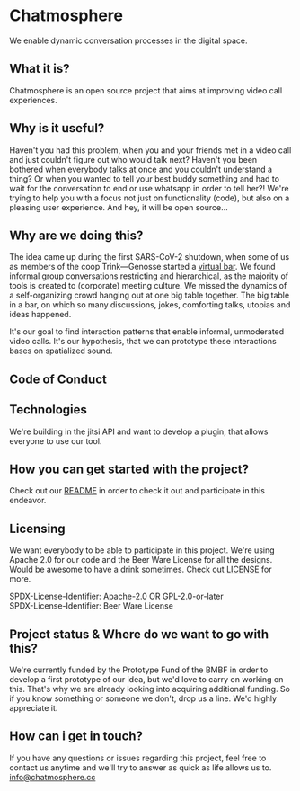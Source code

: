 # Chatmosphere

We enable dynamic conversation processes in the digital space.

## What it is?

Chatmosphere is an open source project that aims at improving video call experiences. 

## Why is it useful?

Haven't you had this problem, when you and your friends met in a video call and just couldn't figure out who would talk next? Haven't you been bothered when everybody talks at once and you couldn't understand a thing? Or when you wanted to tell your best buddy something and had to wait for the conversation to end  or use whatsapp in order to tell her?! We're trying to help you with a focus not just on functionality (code), but also on a pleasing user experience. And hey, it will be open source…

## Why are we doing this?

The idea came up during the first SARS-CoV-2 shutdown, when some of us as members of the coop Trink—Genosse started a [virtual bar](https://trink-genosse.de/virtuelle-bar/). We found informal group conversations restricting and hierarchical, as the majority of tools is created to (corporate) meeting culture. We missed the dynamics of a self-organizing crowd hanging out at one big table together. The big table in a bar, on which so many discussions, jokes, comforting talks, utopias and ideas happened.

It's our goal to find interaction patterns that enable informal, unmoderated video calls. It's our hypothesis, that we can prototype these interactions bases on spatialized sound.

## Code of Conduct 

## Technologies

We're building in the jitsi API and want to develop a plugin, that allows everyone to use our tool.

## How you can get started with the project?

Check out our [README](https://github.com/Chatmosphere/reactapp/blob/master/README.md) in order to check it out and participate in this endeavor.

## Licensing

We want everybody to be able to participate in this project. We're using Apache 2.0 for our code and the Beer Ware License for all the designs. Would be awesome to have a drink sometimes. Check out [LICENSE]() for more.

SPDX-License-Identifier: Apache-2.0 OR GPL-2.0-or-later
<br>SPDX-License-Identifier: Beer Ware License

## Project status & Where do we want to go with this?

We're currently funded by the Prototype Fund of the BMBF in order to develop a first prototype of our idea, but we'd love to carry on working on this. That's why we are already looking into acquiring additional funding. So if you know something or someone we don't, drop us a line. We'd highly appreciate it. 

## How can i get in touch?

If you have any questions or issues regarding this project, feel free to contact us anytime and we'll try to answer as quick as life allows us to. [info@chatmosphere.cc](mailto:info@chatmosphere.cc)

